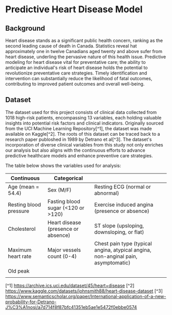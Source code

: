 # Predictive Heart Disease Model

## Background

Heart disease stands as a significant public health concern, ranking as the second leading cause of death in Canada. Statistics reveal hat approximately one in twelve Canadians aged twenty and above sufer from heart disease, underling the pervasive nature of this health issue. Predictive modeling for heart disease vital for preventative care; the ability to anticipate an individual's risk of heart disease holds the potential to revolutionize preventative care strategies. Timely identification and intervention can substantially reduce the likelihood of fatal outcomes, contributing to improved patient outcomes and overall well-being. 

## Dataset 

The dataset used for this project consists of clinical data collected from 1018 high-risk patients, encompassing 13 variables, each holding valuable insights into potential risk factors and clinical indicators. Originally sourced from the UCI Machine Learning Repository[^1], the dataset was made available on Kaggle[^2]. The roots of this dataset can be traced back to a research paper publoshed in 1989 by Detrano et al[^3]. The dataset's incorporation of diverse clinical variables from this study not only enriches our analysis but also aligns with the continuous efforts to advance predictive healthcare models and enhance preventive care strategies.

The table below shows the variables used for analysis:

| Continuous          | Categorical                   |          | 
|--------------------|-----------------------------|----------| 
| Age (mean = 54.4) | Sex (M/F)                      | Resting ECG (normal or abnormal) | 
| Resting blood pressure | Fasting blood sugar (<120 or >120) | Exercise induced angina (presence or absence) |
| Cholesterol        | Heart disease (presence or absence)  | ST slope (upsloping, downsloping, or flat) |
| Maximum heart rate | Major vessels count (0-4)     | Chest pain type (typical angina, atypical angina, non-anginal pain, asymptomatic) |
| Old peak           |  | |
                                |


[^1] https://archive.ics.uci.edu/dataset/45/heart+disease
[^2] https://www.kaggle.com/datasets/johnsmith88/heart-disease-dataset
[^3] https://www.semanticscholar.org/paper/International-application-of-a-new-probability-for-Detrano-J%C3%A1nosi/a7d714f8f87bfc41351eb5ae1e5472f0ebbe0574



